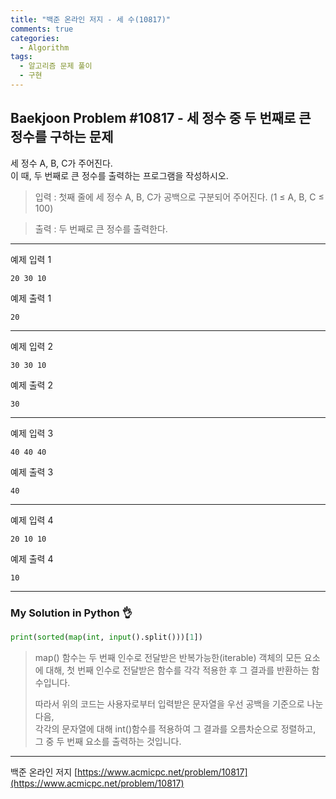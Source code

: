 ```yaml
---
title: "백준 온라인 저지 - 세 수(10817)"
comments: true
categories:
  - Algorithm
tags:
  - 알고리즘 문제 풀이
  - 구현
---
```


## Baekjoon Problem #10817 - 세 정수 중 두 번째로 큰 정수를 구하는 문제

세 정수 A, B, C가 주어진다.  
이 때, 두 번째로 큰 정수를 출력하는 프로그램을 작성하시오.

> 입력
> : 첫째 줄에 세 정수 A, B, C가 공백으로 구분되어 주어진다. (1 ≤ A, B, C ≤ 100)

> 출력
> : 두 번째로 큰 정수를 출력한다.

***
예제 입력 1
```
20 30 10
```

예제 출력 1
```
20
```
***
예제 입력 2
```
30 30 10
```

예제 출력 2
```
30
```
***
예제 입력 3
```
40 40 40
```

예제 출력 3
```
40
```
***
예제 입력 4
```
20 10 10
```

예제 출력 4
```
10
```

***
### My Solution in Python :ok_hand:

```python
print(sorted(map(int, input().split()))[1])
```

> map() 함수는 두 번째 인수로 전달받은 반복가능한(iterable) 객체의 모든 요소에 대해,
> 첫 번째 인수로 전달받은 함수를 각각 적용한 후 그 결과를 반환하는 함수입니다.
>
> 따라서 위의 코드는 사용자로부터 입력받은 문자열을 우선 공백을 기준으로 나눈 다음,  
> 각각의 문자열에 대해 int()함수를 적용하여 그 결과를 오름차순으로 정렬하고,  
> 그 중 두 번째 요소를 출력하는 것입니다.

***
백준 온라인 저지 [https://www.acmicpc.net/problem/10817](https://www.acmicpc.net/problem/10817)
